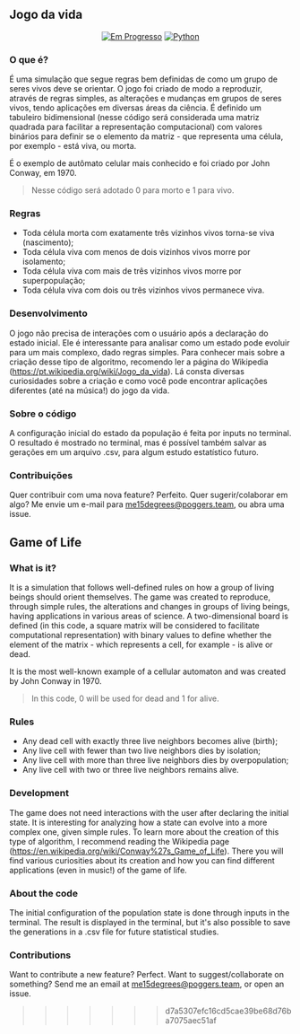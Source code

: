 ## Jogo da vida
<div align="center">
  
[![Em Progresso](https://img.shields.io/badge/Status-Em%20Progresso-yellow.svg)](https://github.com/me15degreesm/interface-calculadora-rendimento)
[![Python](https://img.shields.io/badge/Python-3776AB?style=flat&logo=python&logoColor=white)](https://www.python.org/)
  
</div>

### O que é?
É uma simulação que segue regras bem definidas de como um grupo de seres vivos deve se orientar. O jogo foi criado de modo a reproduzir, através de regras simples, as alterações e mudanças em grupos de seres vivos, tendo aplicações em diversas áreas da ciência. É definido um tabuleiro bidimensional (nesse código será considerada uma matriz quadrada para facilitar a representação computacional) com valores binários para definir se o elemento da matriz - que representa uma célula, por exemplo - está viva, ou morta.

É o exemplo de autômato celular mais conhecido e foi criado por John Conway, em 1970.

> Nesse código será adotado 0 para morto e 1 para vivo.

### Regras
- Toda célula morta com exatamente três vizinhos vivos torna-se viva (nascimento);
- Toda célula viva com menos de dois vizinhos vivos morre por isolamento;
- Toda célula viva com mais de três vizinhos vivos morre por superpopulação;
- Toda célula viva com dois ou três vizinhos vivos permanece viva.

### Desenvolvimento
O jogo não precisa de interações com o usuário após a declaração do estado inicial. Ele é interessante para analisar como um estado pode evoluir para um mais complexo, dado regras simples. Para conhecer mais sobre a criação desse tipo de algoritmo, recomendo ler a página do Wikipedia (https://pt.wikipedia.org/wiki/Jogo_da_vida). Lá consta diversas curiosidades sobre a criação e como você pode encontrar aplicações diferentes (até na música!) do jogo da vida. 

### Sobre o código
A configuração inicial do estado da população é feita por inputs no terminal. O resultado é mostrado no terminal, mas é possível também salvar as gerações em um arquivo .csv, para algum estudo estatístico futuro.

### Contribuições
Quer contribuir com uma nova feature? Perfeito. Quer sugerir/colaborar em algo? Me envie um e-mail para me15degrees@poggers.team, ou abra uma issue.

## Game of Life
### What is it?
It is a simulation that follows well-defined rules on how a group of living beings should orient themselves. The game was created to reproduce, through simple rules, the alterations and changes in groups of living beings, having applications in various areas of science. A two-dimensional board is defined (in this code, a square matrix will be considered to facilitate computational representation) with binary values to define whether the element of the matrix - which represents a cell, for example - is alive or dead.

It is the most well-known example of a cellular automaton and was created by John Conway in 1970.

> In this code, 0 will be used for dead and 1 for alive.

### Rules
- Any dead cell with exactly three live neighbors becomes alive (birth);
- Any live cell with fewer than two live neighbors dies by isolation;
- Any live cell with more than three live neighbors dies by overpopulation;
- Any live cell with two or three live neighbors remains alive.

### Development
The game does not need interactions with the user after declaring the initial state. It is interesting for analyzing how a state can evolve into a more complex one, given simple rules. To learn more about the creation of this type of algorithm, I recommend reading the Wikipedia page (https://en.wikipedia.org/wiki/Conway%27s_Game_of_Life). There you will find various curiosities about its creation and how you can find different applications (even in music!) of the game of life.

### About the code
The initial configuration of the population state is done through inputs in the terminal. The result is displayed in the terminal, but it's also possible to save the generations in a .csv file for future statistical studies.

### Contributions
Want to contribute a new feature? Perfect. Want to suggest/collaborate on something? Send me an email at me15degrees@poggers.team, or open an issue.
>>>>>>> d7a5307efc16cd5cae39be68d76ba7075aec51af
